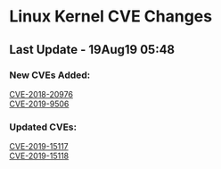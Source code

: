 
# **Linux Kernel CVE Changes**

## Last Update - 19Aug19 05:48

### **New CVEs Added:**

[CVE-2018-20976](cves/CVE-2018-20976)  
[CVE-2019-9506](cves/CVE-2019-9506)  


### **Updated CVEs:**

[CVE-2019-15117](cves/CVE-2019-15117)  
[CVE-2019-15118](cves/CVE-2019-15118)  
